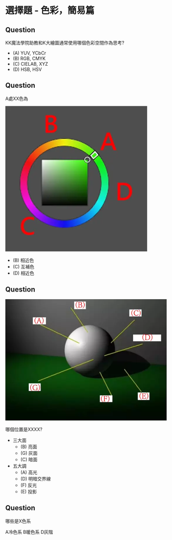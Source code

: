 # 選擇題 - 色彩，簡易篇

## Question

KK魔法學院助教和K大繪圖通常使用哪個色彩空間作為思考?

* (A) YUV, YCbCr
* (B) RGB, CMYK
* (C) CIELAB, XYZ
* (D) HSB, HSV



## Question

A處XX色為

![](./color_ring.webp)

* (B) 相近色
* (C) 互補色
* (D) 相近色

## Question
![](./三大面五大調.webp)

哪個位置是XXXX?

* 三大面
  * (B) 亮面
  * (G) 灰面
  * (C) 暗面
* 五大調
  * (A) 高光
  * (D) 明暗交界線
  * (F) 反光
  * (E) 投影
  
<style>
  .option-container {
    margin-bottom: 20px;
    padding: 10px;
    border: 1px solid #ccc;
  }
  .option-title {
    font-size: 16px;
    font-weight: bold;
    margin-bottom: 5px;
  }
  .square {
    width: 50px;
    height: 50px;
    display: inline-block; /* Ensures squares are side-by-side */
    margin-right: 5px;
  }
  .clear {
    clear: both; /* Ensures each option container starts on a new line */
  }
</style>

## Question

哪些是X色系

<div id="quizContainer"></div>

<script>
  const options = {
    'A': ['#2dfcd9', '#0000FF', '#00FFFF', '#3c8bc0'],
    'B': ['#d84b21', '#d3a375', '#ff1d55', '#e91717'],
    'C': ['red', 'green', 'blue', 'yellow'],
    'D': ['white', 'black', 'gray', '#424242']
  };

  const container = document.getElementById('quizContainer');
  Object.keys(options).forEach(option => {
    const optionContainer = document.createElement('div');
    optionContainer.className = 'option-container';

    const title = document.createElement('div');
    title.className = 'option-title';
    title.textContent = '( ' + option + ') ';
    optionContainer.appendChild(title);

    options[option].forEach(color => {
      const square = document.createElement('div');
      square.className = 'square';
      square.style.backgroundColor = color;
      optionContainer.appendChild(square);
    });

    container.appendChild(optionContainer);
  });
</script>

A冷色系 B暖色系 D灰階